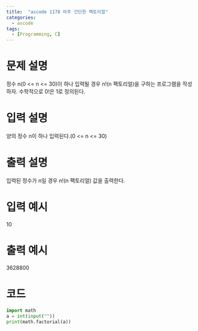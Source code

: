 ```yaml
---
title:  "ascode 1178 아주 간단한 팩토리얼"
categories:
  - ascode
tags:
  - [Programming, C]
---
```

# 문제 설명
정수 n(0 <= n <= 30)이 하나 입력될 경우 n!(n 팩토리얼)을 구하는 프로그램을 작성하자. 수학적으로 0!은 1로 정의된다.
# 입력 설명
양의 정수 n이 하나 입력된다.(0 <= n <= 30)
# 출력 설명
입력된 정수가 n일 경우 n!(n 팩토리얼) 값을 출력한다.


# 입력 예시 
10
# 출력 예시 
3628800

# 코드

```py
import math
a = int(input(""))
print(math.factorial(a))
 
```